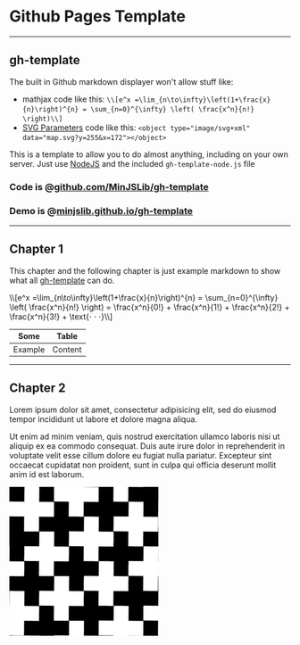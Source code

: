 # Github Pages Template

______________
## gh-template
The built in Github markdown displayer won't allow stuff like:

* mathjax code like this: `\\[e^x =\lim_{n\to\infty}\left(1+\frac{x}{n}\right)^{n} = \sum_{n=0}^{\infty} \left( \frac{x^n}{n!} \right)\\]`  
* [SVG Parameters](http://www.w3.org/TR/SVGParamPrimer) code like this: `<object type="image/svg+xml" data="map.svg?y=255&x=172"></object>`

This is a template to allow you to do almost anything, including on your own server. Just use [NodeJS](http://nodejs.org/) and the included `gh-template-node.js` file

### Code is @[github.com/MinJSLib/gh-template](https://github.com/MinJSLib/gh-template)
### Demo is @[minjslib.github.io/gh-template](http://minjslib.github.io/gh-template/)

____________
## Chapter 1

This chapter and the following chapter is just example markdown to show what all [gh-template](https://github.com/MinJSLib/gh-template)
can do.

\\\\[e^x =\lim_{n\to\infty}\left(1+\frac{x}{n}\right)^{n} = \sum_{n=0}^{\infty} \left( \frac{x^n}{n!} \right) = \frac{x^n}{0!} + \frac{x^n}{1!} + \frac{x^n}{2!} + \frac{x^n}{3!} + \text{⋅ ⋅ ⋅}\\\\]

|Some   |Table  |
|-------|-------|
|Example|Content|

____________
## Chapter 2

Lorem ipsum dolor sit amet, consectetur adipisicing elit, sed do eiusmod tempor incididunt ut labore
et dolore magna aliqua.

<object type="image/svg+xml" data="map.svg?x=400&y=130"></object>

Ut enim ad minim veniam, quis nostrud exercitation ullamco laboris nisi ut
aliquip ex ea commodo consequat. Duis aute irure dolor in reprehenderit in voluptate velit esse
cillum dolore eu fugiat nulla pariatur. Excepteur sint occaecat cupidatat non proident, sunt in
culpa qui officia deserunt mollit anim id est laborum.

![](./spin.gif)
